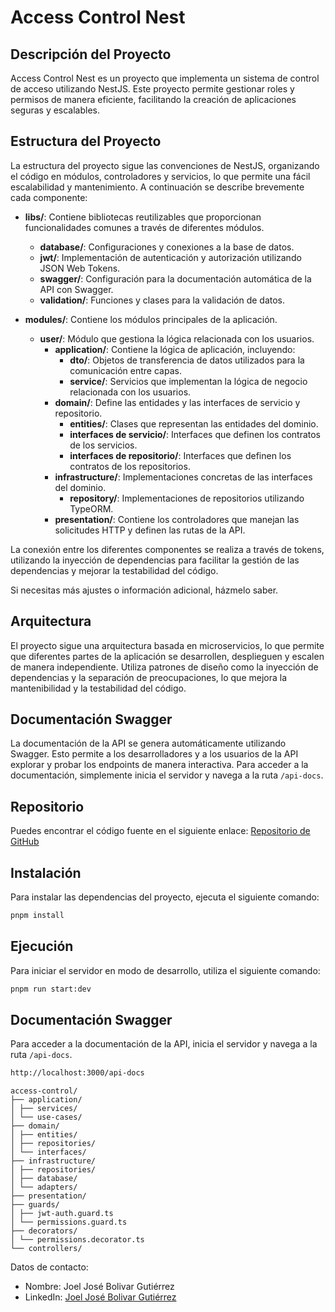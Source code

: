 # Access Control Nest

## Descripción del Proyecto

Access Control Nest es un proyecto que implementa un sistema de control de acceso utilizando NestJS. Este proyecto permite gestionar roles y permisos de manera eficiente, facilitando la creación de aplicaciones seguras y escalables.

## Estructura del Proyecto

La estructura del proyecto sigue las convenciones de NestJS, organizando el código en módulos, controladores y servicios, lo que permite una fácil escalabilidad y mantenimiento. A continuación se describe brevemente cada componente:

- **libs/**: Contiene bibliotecas reutilizables que proporcionan funcionalidades comunes a través de diferentes módulos.

  - **database/**: Configuraciones y conexiones a la base de datos.
  - **jwt/**: Implementación de autenticación y autorización utilizando JSON Web Tokens.
  - **swagger/**: Configuración para la documentación automática de la API con Swagger.
  - **validation/**: Funciones y clases para la validación de datos.

- **modules/**: Contiene los módulos principales de la aplicación.
  - **user/**: Módulo que gestiona la lógica relacionada con los usuarios.
    - **application/**: Contiene la lógica de aplicación, incluyendo:
      - **dto/**: Objetos de transferencia de datos utilizados para la comunicación entre capas.
      - **service/**: Servicios que implementan la lógica de negocio relacionada con los usuarios.
    - **domain/**: Define las entidades y las interfaces de servicio y repositorio.
      - **entities/**: Clases que representan las entidades del dominio.
      - **interfaces de servicio/**: Interfaces que definen los contratos de los servicios.
      - **interfaces de repositorio/**: Interfaces que definen los contratos de los repositorios.
    - **infrastructure/**: Implementaciones concretas de las interfaces del dominio.
      - **repository/**: Implementaciones de repositorios utilizando TypeORM.
    - **presentation/**: Contiene los controladores que manejan las solicitudes HTTP y definen las rutas de la API.

La conexión entre los diferentes componentes se realiza a través de tokens, utilizando la inyección de dependencias para facilitar la gestión de las dependencias y mejorar la testabilidad del código.

Si necesitas más ajustes o información adicional, házmelo saber.

## Arquitectura

El proyecto sigue una arquitectura basada en microservicios, lo que permite que diferentes partes de la aplicación se desarrollen, desplieguen y escalen de manera independiente. Utiliza patrones de diseño como la inyección de dependencias y la separación de preocupaciones, lo que mejora la mantenibilidad y la testabilidad del código.

## Documentación Swagger

La documentación de la API se genera automáticamente utilizando Swagger. Esto permite a los desarrolladores y a los usuarios de la API explorar y probar los endpoints de manera interactiva. Para acceder a la documentación, simplemente inicia el servidor y navega a la ruta `/api-docs`.

## Repositorio

Puedes encontrar el código fuente en el siguiente enlace:
[Repositorio de GitHub](https://github.com/joeljosebg/access-control-nest.git)

## Instalación

Para instalar las dependencias del proyecto, ejecuta el siguiente comando:

```bash
pnpm install
```

## Ejecución

Para iniciar el servidor en modo de desarrollo, utiliza el siguiente comando:

```bash
pnpm run start:dev
```

## Documentación Swagger

Para acceder a la documentación de la API, inicia el servidor y navega a la ruta `/api-docs`.

```bash
http://localhost:3000/api-docs
```

```
access-control/
├── application/
│ ├── services/
│ └── use-cases/
├── domain/
│ ├── entities/
│ ├── repositories/
│ └── interfaces/
├── infrastructure/
│ ├── repositories/
│ ├── database/
│ └── adapters/
├── presentation/
├── guards/
│ ├── jwt-auth.guard.ts
│ └── permissions.guard.ts
├── decorators/
│ └── permissions.decorator.ts
└── controllers/
```

Datos de contacto:

- Nombre: Joel José Bolivar Gutiérrez
- LinkedIn: [Joel José Bolivar Gutiérrez](https://www.linkedin.com/in/joeljb/)
